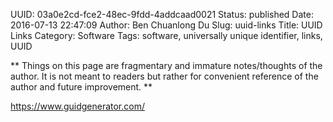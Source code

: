 UUID: 03a0e2cd-fce2-48ec-9fdd-4addcaad0021
Status: published
Date: 2016-07-13 22:47:09
Author: Ben Chuanlong Du
Slug: uuid-links
Title: UUID Links
Category: Software
Tags: software, universally unique identifier, links, UUID

**
Things on this page are
fragmentary and immature notes/thoughts of the author.
It is not meant to readers
but rather for convenient reference of the author and future improvement.
**

https://www.guidgenerator.com/
